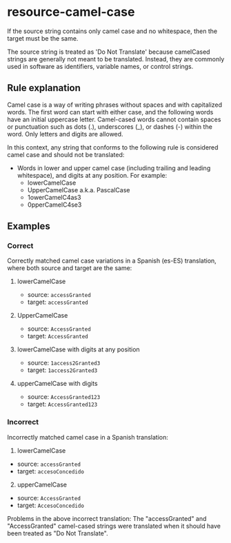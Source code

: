 # resource-camel-case

If the source string contains only camel case and no whitespace, then the target must be the same.

The source string is treated as 'Do Not Translate' because camelCased strings are generally not meant to be translated.
Instead, they are commonly used in software as identifiers, variable names, or control strings.

## Rule explanation
Camel case is a way of writing phrases without spaces and with capitalized words.
The first word can start with either case, and the following words have an initial uppercase letter.
Camel-cased words cannot contain spaces or punctuation such as dots (.), underscores (_), or dashes (-) within the word.
Only letters and digits are allowed.

In this context, any string that conforms to the following rule is considered camel case and should not be translated:
* Words in lower and upper camel case (including trailing and leading whitespace), and digits at any position. For example:
    * lowerCamelCase
    * UpperCamelCase a.k.a. PascalCase
    * 1owerCamelC4as3
    * 0pperCamelC4se3

    
## Examples
### Correct
Correctly matched camel case variations in a Spanish (es-ES) translation, where both source and target are the same:

1. lowerCamelCase
    - source: `accessGranted`
    - target: `accessGranted`

2. UpperCamelCase
    - source: `AccessGranted`
    - target: `AccessGranted`

3. lowerCamelCase with digits at any position
    - source: `1access2Granted3`
    - target: `1access2Granted3`
   
4. upperCamelCase with digits
    - source: `AccessGranted123`
    - target: `AccessGranted123`

### Incorrect
Incorrectly matched camel case in a Spanish translation:

1. lowerCamelCase
- source: `accessGranted`
- target: `accesoConcedido`

2. upperCamelCase
- source: `AccessGranted`
- target: `AccesoConcedido`


Problems in the above incorrect translation:
The "accessGranted" and "AccessGranted" camel-cased strings were translated when it should have been treated as "Do Not Translate".
